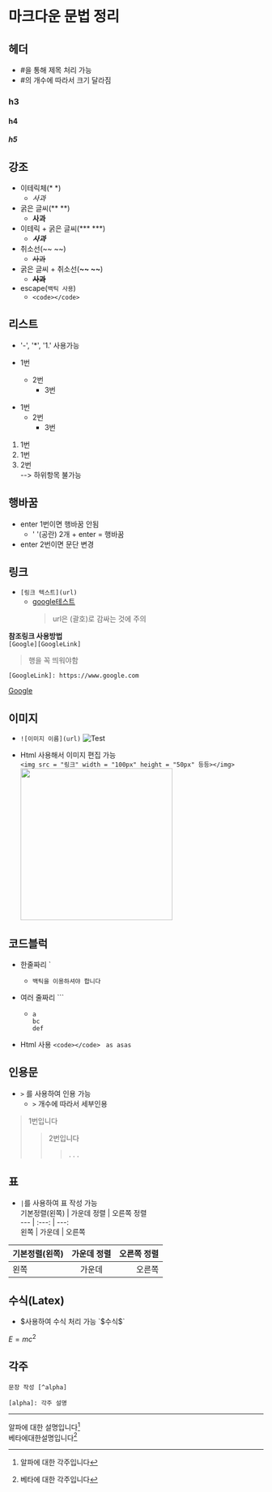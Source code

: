 # 마크다운 문법 정리


## 헤더  
- #을 통해 제목 처리 가능
- #의 개수에 따라서 크기 달라짐

### h3
#### h4
##### h5

## 강조
- 이테릭체(* *)
  - *사과*
- 굵은 글씨(** **)
  - **사과**
- 이테릭 + 굵은 글씨(*** ***)
  - ***사과***
- 취소선(~~ ~~)
  - ~~사과~~
- 굵은 글씨 + 취소선(**~~ ~~**)
  - **~~사과~~**
- escape(`백틱 사용`)
  - `<code></code>`

## 리스트  
- '-', '*', '1.' 사용가능

- 1번
  - 2번
     - 3번

* 1번
  * 2번
    * 3번

1. 1번
  1. 1번
  2. 2번  
--> 하위항목 불가능

## 행바꿈  
- enter 1번이면 행바꿈 안됨
  * ' '(공란) 2개 + enter = 행바꿈
- enter 2번이면 문단 변경

## 링크  
- `[링크 텍스트](url)`
  - [google테스트](https://www.google.com)
    > url은 (괄호)로 감싸는 것에 주의

**참조링크 사용방법**  
`[Google][GoogleLink]`  
> 행을 꼭 띄워야함
  
`[GoogleLink]: https://www.google.com`  

[Google][GoogleLink]

[GoogleLink]: https://www.google.com  


## 이미지  
- `![이미지 이름](url)`
![Test](https://github.com/user-attachments/assets/69c3844b-04fb-48d8-9baa-54a4e1aba47c)

- Html 사용해서 이미지 편집 가능  
  `<img src = "링크" width = "100px" height = "50px" 등등></img>`  
  <img src = "https://github.com/user-attachments/assets/69c3844b-04fb-48d8-9baa-54a4e1aba47c" weight = "450px" height = "300"></img>

## 코드블럭  
- 한줄짜리 `
  - `백틱을 이용하셔야 합니다`
 
- 여러 줄짜리 ```
  - ```
    a
    bc
    def
    ```
- Html 사용 `<code></code>`
  <code>
  as
  asas
  </code>

## 인용문  
- `>` 를 사용하여 인용 가능
  - `>` 개수에 따라서 세부인용
> 1번입니다
> > 2번입니다
> > > . . .

## 표
- `|`를 사용하여 표 작성 가능  
기본정렬(왼쪽) | 가운데 정렬 | 오른쪽 정렬  
--- | :---: | ---:  
왼쪽 | 가운데 | 오른쪽

기본정렬(왼쪽) | 가운데 정렬 | 오른쪽 정렬  
--- | :---: | ---:
왼쪽 | 가운데 | 오른쪽

## 수식(Latex)  
- $사용하여 수식 처리 가능 `$수식$`

$E = mc^2$  

## 각주  
`문장 작성 [^alpha]`

`[alpha]: 각주 설명` 

---

알파에 대한 설명입니다[^alpha]  
베타에대한설명입니다[^beta]

[^alpha]: 알파에 대한 각주입니다
[^beta]: 베타에 대한 각주입니다

















